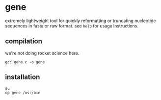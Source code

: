 # gene
extremely lightweight tool for quickly reformatting or truncating nucleotide sequences in fasta or raw format. see `help` for usage instructions. 

## compilation

we're not doing rocket science here.

    gcc gene.c -o gene

## installation

    su
    cp gene /usr/bin
